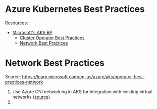 # Azure Kubernetes Best Practices

Resources:
- [Microsoft's AKS BP](https://learn.microsoft.com/en-us/azure/aks/best-practices)
    - [Cluster Operator Best Practices](https://learn.microsoft.com/en-us/azure/aks/best-practices#cluster-operator-best-practices)
    - [Network Best Practices](https://learn.microsoft.com/en-us/azure/aks/operator-best-practices-network)
 
# Network Best Practices

Source: https://learn.microsoft.com/en-us/azure/aks/operator-best-practices-network

1. Use Azure CNI networking in AKS for integration with existing virtual networks ([source](https://learn.microsoft.com/en-us/azure/aks/operator-best-practices-network#choose-the-appropriate-network-model))
2. 
